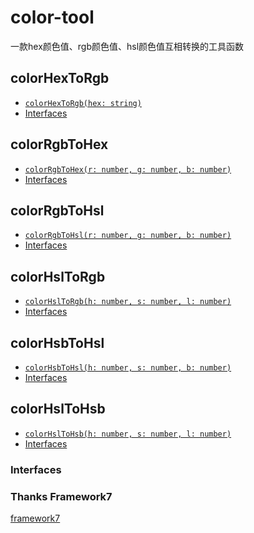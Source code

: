 # color-tool
一款hex颜色值、rgb颜色值、hsl颜色值互相转换的工具函数

## colorHexToRgb
<docgen-index>

* [`colorHexToRgb(hex: string)`](#start)
* [Interfaces](#interfaces)

</docgen-index>

## colorRgbToHex
<docgen-index>

* [`colorRgbToHex(r: number, g: number, b: number)`](#start)
* [Interfaces](#interfaces)

</docgen-index>

## colorRgbToHsl
<docgen-index>

* [`colorRgbToHsl(r: number, g: number, b: number)`](#start)
* [Interfaces](#interfaces)

</docgen-index>

## colorHslToRgb
<docgen-index>

* [`colorHslToRgb(h: number, s: number, l: number)`](#start)
* [Interfaces](#interfaces)

</docgen-index>

## colorHsbToHsl
<docgen-index>

* [`colorHsbToHsl(h: number, s: number, b: number)`](#start)
* [Interfaces](#interfaces)

</docgen-index>

## colorHslToHsb
<docgen-index>

* [`colorHslToHsb(h: number, s: number, l: number)`](#start)
* [Interfaces](#interfaces)

</docgen-index>

### Interfaces

### Thanks Framework7
[framework7](https://framework7.io/)